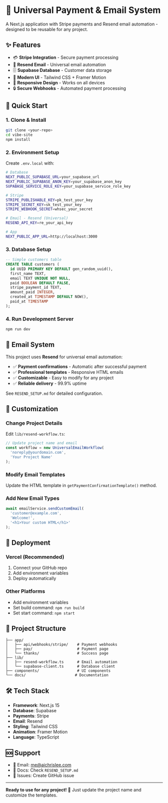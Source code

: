 # 🚀 Universal Payment & Email System

A Next.js application with Stripe payments and Resend email automation - designed to be reusable for any project.

## ✨ Features

- 💳 **Stripe Integration** - Secure payment processing
- 📧 **Resend Email** - Universal email automation
- 🗄️ **Supabase Database** - Customer data storage
- 🎨 **Modern UI** - Tailwind CSS + Framer Motion
- 📱 **Responsive Design** - Works on all devices
- 🔒 **Secure Webhooks** - Automated payment processing

## 🚀 Quick Start

### 1. Clone & Install
```bash
git clone <your-repo>
cd vibe-site
npm install
```

### 2. Environment Setup
Create `.env.local` with:
```bash
# Database
NEXT_PUBLIC_SUPABASE_URL=your_supabase_url
NEXT_PUBLIC_SUPABASE_ANON_KEY=your_supabase_anon_key
SUPABASE_SERVICE_ROLE_KEY=your_supabase_service_role_key

# Stripe
STRIPE_PUBLISHABLE_KEY=pk_test_your_key
STRIPE_SECRET_KEY=sk_test_your_key
STRIPE_WEBHOOK_SECRET=whsec_your_secret

# Email - Resend (Universal)
RESEND_API_KEY=re_your_api_key

# App
NEXT_PUBLIC_APP_URL=http://localhost:3000
```

### 3. Database Setup
```sql
-- Simple customers table
CREATE TABLE customers (
  id UUID PRIMARY KEY DEFAULT gen_random_uuid(),
  first_name TEXT,
  email TEXT UNIQUE NOT NULL,
  paid BOOLEAN DEFAULT FALSE,
  stripe_payment_id TEXT,
  amount_paid INTEGER,
  created_at TIMESTAMP DEFAULT NOW(),
  paid_at TIMESTAMP
);
```

### 4. Run Development Server
```bash
npm run dev
```

## 📧 Email System

This project uses **Resend** for universal email automation:

- ✅ **Payment confirmations** - Automatic after successful payment
- ✅ **Professional templates** - Responsive HTML emails
- ✅ **Customizable** - Easy to modify for any project
- ✅ **Reliable delivery** - 99.9% uptime

See `RESEND_SETUP.md` for detailed configuration.

## 🔧 Customization

### Change Project Details
Edit `lib/resend-workflow.ts`:
```typescript
// Update project name and email
const workflow = new UniversalEmailWorkflow(
  'noreply@yourdomain.com',
  'Your Project Name'
);
```

### Modify Email Templates
Update the HTML template in `getPaymentConfirmationTemplate()` method.

### Add New Email Types
```typescript
await emailService.sendCustomEmail(
  'customer@example.com',
  'Welcome!',
  '<h1>Your custom HTML</h1>'
);
```

## 🚀 Deployment

### Vercel (Recommended)
1. Connect your GitHub repo
2. Add environment variables
3. Deploy automatically

### Other Platforms
- Add environment variables
- Set build command: `npm run build`
- Set start command: `npm start`

## 📁 Project Structure

```
├── app/
│   ├── api/webhooks/stripe/    # Payment webhooks
│   ├── pay/                    # Payment page
│   └── thanks/                 # Success page
├── lib/
│   ├── resend-workflow.ts      # Email automation
│   └── supabase-client.ts      # Database client
├── components/                 # UI components
└── docs/                      # Documentation
```

## 🛠️ Tech Stack

- **Framework**: Next.js 15
- **Database**: Supabase
- **Payments**: Stripe
- **Email**: Resend
- **Styling**: Tailwind CSS
- **Animation**: Framer Motion
- **Language**: TypeScript

## 🆘 Support

- 📧 Email: me@aichrislee.com
- 📖 Docs: Check `RESEND_SETUP.md`
- 🐛 Issues: Create GitHub issue

---

**Ready to use for any project!** 🎉 Just update the project name and customize the templates.
